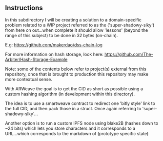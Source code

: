 ## Instructions

In this subdirectory I will be creating a solution to a domain-specific problem related to a WIP project referred to as the ('super-shadowy-slky') from here on out...when complete it should allow 'lessons' (beyond the range of this subject) to be done in 32 bytes (on-chain).

E.g: https://github.com/makerdao/dss-chain-log

For more information on hash storage, look here: https://github.com/The-Arbiter/Hash-Storage-Example

Note: some of the contents below refer to project(s) external from this repository, once that is brought to production this repository may make more contextual sense.

With ARWeave the goal is to get the CID as short as possible using a custom hashing algorithm (in development within this directory). 

The idea is to use a smartweave contract to redirect one 'bitly style' link to the full CID, and then pack those in a struct. Once again referring to 'super-shadowy-slky'...

Another option is to run a custom IPFS node using blake2B (hashes down to ~24 bits) which lets you store characters and it corresponds to a URL...which corresponds to the markdown of (prototype specific state)

                                                                                                                                                   